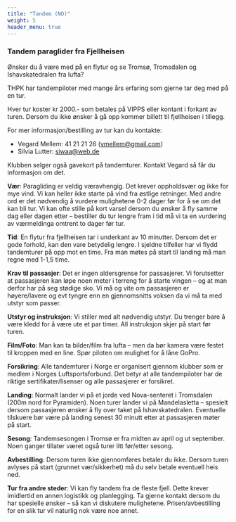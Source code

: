```yaml
---
title: "Tandem (NO)"
weight: 5
header_menu: true
---
```


### Tandem paraglider fra Fjellheisen

Ønsker du å være med på en flytur og se Tromsø, Tromsdalen og Ishavskatedralen
fra lufta?

THPK har tandempiloter med mange års erfaring som gjerne tar deg med på en tur.

Hver tur koster kr 2000.- som betales på VIPPS eller kontant i forkant av
turen. Dersom du ikke ønsker å gå opp kommer billett til fjellheisen i tillegg.

For mer informasjon/bestilling av tur kan du kontakte:
- Vegard Mellem: 41 21 21 26 (vmellem@gmail.com)
- Silvia Lutter: siwaa@web.de

Klubben selger også gavekort på tandemturer. Kontakt Vegard så får du
informasjon om det.

**Vær**: Paragliding er veldig væravhengig. Det krever oppholdsvær og ikke for
mye vind. Vi kan heller ikke starte på vind fra østlige retninger. Med andre
ord er det nødvendig å vurdere mulighetene 0-2 dager før for å se om det kan
bli tur. Vi kan ofte stille på kort varsel dersom du ønsker å fly samme dag
eller dagen etter – bestiller du tur lengre fram i tid må vi ta en vurdering av
værmeldinga omtrent to dager før tur.

**Tid**: En flytur fra fjellheisen tar i underkant av 10 minutter. Dersom det
er gode forhold, kan den vare betydelig lengre. I sjeldne tilfeller har vi
flydd tandemturer på opp mot en time. Fra man møtes på start til landing må man
regne med 1-1,5 time.

**Krav til passasjer**: Det er ingen aldersgrense for passasjerer. Vi
forutsetter at passasjeren kan løpe noen meter i terreng for å starte vingen –
og at man derfor har på seg stødige sko. Vi må og vite om passasjeren er
høyere/lavere og evt tyngre enn en gjennomsnitts voksen da vi må ta med utstyr
som passer.

**Utstyr og instruksjon**: Vi stiller med alt nødvendig utstyr. Du trenger bare
å være kledd for å være ute et par timer. All instruksjon skjer på start før
turen.

**Film/Foto**: Man kan ta bilder/film fra lufta – men da bør kamera være festet
til kroppen med en line. Spør piloten om mulighet for å låne GoPro.

**Forsikring**: Alle tandemturer i Norge er organisert gjennom klubber som er
medlem i Norges Luftsportsforbund. Det betyr at alle tandempiloter har de
riktige sertifikater/lisenser og alle passasjerer er forsikret.

**Landing**: Normalt lander vi på et jorde ved Nova-senteret i Tromsdalen (200m
nord for Pyramiden). Noen turer lander vi på Mandelasletta – spesielt dersom
passasjeren ønsker å fly over taket på Ishavskatedralen. Eventuelle tilskuere
bør være på landing senest 30 minutt etter at passasjeren møter på start.

**Sesong**: Tandemsesongen i Tromsø er fra midten av april og ut september.
Noen ganger tillater været også turer litt før/etter sesong.

**Avbestilling**: Dersom turen ikke gjennomføres betaler du ikke. Dersom turen
avlyses på start (grunnet vær/sikkerhet) må du selv betale eventuell heis ned.

**Tur fra andre steder**: Vi kan fly tandem fra de fleste fjell. Dette krever
imidlertid en annen logistikk og planlegging. Ta gjerne kontakt dersom du har
spesielle ønsker – så kan vi diskutere mulighetene. Prisen/avbestilling for en
slik tur vil naturlig nok være noe annet.
